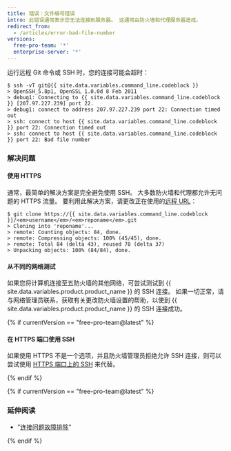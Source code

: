 ```yaml
---
title: 错误：文件编号错误
intro: 此错误通常表示您无法连接到服务器。 这通常由防火墙和代理服务器造成。
redirect_from:
  - /articles/error-bad-file-number
versions:
  free-pro-team: '*'
  enterprise-server: '*'
---
```


运行远程 Git 命令或 SSH 时，您的连接可能会超时：

```shell
$ ssh -vT git@{{ site.data.variables.command_line.codeblock }}
> OpenSSH_5.8p1, OpenSSL 1.0.0d 8 Feb 2011
> debug1: Connecting to {{ site.data.variables.command_line.codeblock }} [207.97.227.239] port 22.
> debug1: connect to address 207.97.227.239 port 22: Connection timed out
> ssh: connect to host {{ site.data.variables.command_line.codeblock }} port 22: Connection timed out
> ssh: connect to host {{ site.data.variables.command_line.codeblock }} port 22: Bad file number
```

### 解决问题

#### 使用 HTTPS

通常，最简单的解决方案是完全避免使用 SSH。 大多数防火墙和代理都允许无问题的 HTTPS 流量。 要利用此解决方案，请更改正在使用的[远程 URL](/articles/which-remote-url-should-i-use)：

```shell
$ git clone https://{{ site.data.variables.command_line.codeblock }}/<em>username</em>/<em>reponame</em>.git
> Cloning into 'reponame'...
> remote: Counting objects: 84, done.
> remote: Compressing objects: 100% (45/45), done.
> remote: Total 84 (delta 43), reused 78 (delta 37)
> Unpacking objects: 100% (84/84), done.
```

#### 从不同的网络测试

如果您将计算机连接至五防火墙的其他网络，可尝试测试到 {{ site.data.variables.product.product_name }} 的 SSH 连接。 如果一切正常，请与网络管理员联系，获取有关更改防火墙设置的帮助，以使到 {{ site.data.variables.product.product_name }} 的 SSH 连接成功。

{% if currentVersion == "free-pro-team@latest" %}

#### 在 HTTPS 端口使用 SSH

如果使用 HTTPS 不是一个选项，并且防火墙管理员拒绝允许 SSH 连接，则可以尝试使用 [HTTPS 端口上的 SSH](/articles/using-ssh-over-the-https-port) 来代替。

{% endif %}

{% if currentVersion == "free-pro-team@latest" %}

### 延伸阅读

- "[连接问题故障排除](/articles/troubleshooting-connectivity-problems)"

{% endif %}
